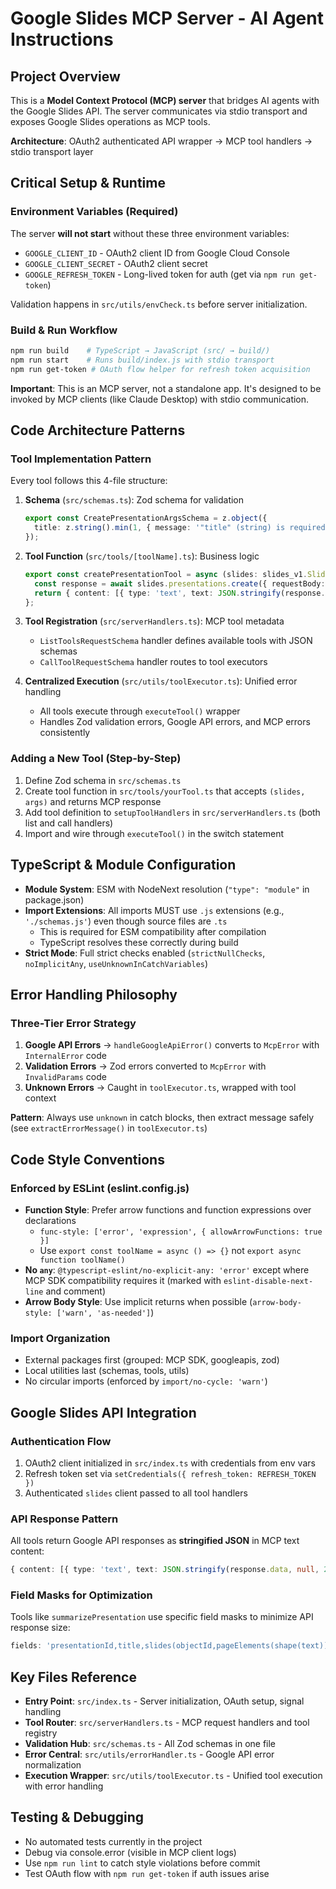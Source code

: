 # Google Slides MCP Server - AI Agent Instructions

## Project Overview
This is a **Model Context Protocol (MCP) server** that bridges AI agents with the Google Slides API. The server communicates via stdio transport and exposes Google Slides operations as MCP tools.

**Architecture**: OAuth2 authenticated API wrapper → MCP tool handlers → stdio transport layer

## Critical Setup & Runtime

### Environment Variables (Required)
The server **will not start** without these three environment variables:
- `GOOGLE_CLIENT_ID` - OAuth2 client ID from Google Cloud Console
- `GOOGLE_CLIENT_SECRET` - OAuth2 client secret
- `GOOGLE_REFRESH_TOKEN` - Long-lived token for auth (get via `npm run get-token`)

Validation happens in `src/utils/envCheck.ts` before server initialization.

### Build & Run Workflow
```bash
npm run build    # TypeScript → JavaScript (src/ → build/)
npm run start    # Runs build/index.js with stdio transport
npm run get-token # OAuth flow helper for refresh token acquisition
```

**Important**: This is an MCP server, not a standalone app. It's designed to be invoked by MCP clients (like Claude Desktop) with stdio communication.

## Code Architecture Patterns

### Tool Implementation Pattern
Every tool follows this 4-file structure:

1. **Schema** (`src/schemas.ts`): Zod schema for validation
   ```typescript
   export const CreatePresentationArgsSchema = z.object({
     title: z.string().min(1, { message: '"title" (string) is required.' }),
   });
   ```

2. **Tool Function** (`src/tools/[toolName].ts`): Business logic
   ```typescript
   export const createPresentationTool = async (slides: slides_v1.Slides, args: CreatePresentationArgs) => {
     const response = await slides.presentations.create({ requestBody: { title: args.title } });
     return { content: [{ type: 'text', text: JSON.stringify(response.data, null, 2) }] };
   };
   ```

3. **Tool Registration** (`src/serverHandlers.ts`): MCP tool metadata
   - `ListToolsRequestSchema` handler defines available tools with JSON schemas
   - `CallToolRequestSchema` handler routes to tool executors

4. **Centralized Execution** (`src/utils/toolExecutor.ts`): Unified error handling
   - All tools execute through `executeTool()` wrapper
   - Handles Zod validation errors, Google API errors, and MCP errors consistently

### Adding a New Tool (Step-by-Step)
1. Define Zod schema in `src/schemas.ts`
2. Create tool function in `src/tools/yourTool.ts` that accepts `(slides, args)` and returns MCP response
3. Add tool definition to `setupToolHandlers` in `src/serverHandlers.ts` (both list and call handlers)
4. Import and wire through `executeTool()` in the switch statement

## TypeScript & Module Configuration

- **Module System**: ESM with NodeNext resolution (`"type": "module"` in package.json)
- **Import Extensions**: All imports MUST use `.js` extensions (e.g., `'./schemas.js'`) even though source files are `.ts`
  - This is required for ESM compatibility after compilation
  - TypeScript resolves these correctly during build
- **Strict Mode**: Full strict checks enabled (`strictNullChecks`, `noImplicitAny`, `useUnknownInCatchVariables`)

## Error Handling Philosophy

### Three-Tier Error Strategy
1. **Google API Errors** → `handleGoogleApiError()` converts to `McpError` with `InternalError` code
2. **Validation Errors** → Zod errors converted to `McpError` with `InvalidParams` code
3. **Unknown Errors** → Caught in `toolExecutor.ts`, wrapped with tool context

**Pattern**: Always use `unknown` in catch blocks, then extract message safely (see `extractErrorMessage()` in `toolExecutor.ts`)

## Code Style Conventions

### Enforced by ESLint (eslint.config.js)
- **Function Style**: Prefer arrow functions and function expressions over declarations
  - `func-style: ['error', 'expression', { allowArrowFunctions: true }]`
  - Use `export const toolName = async () => {}` not `export async function toolName()`
- **No `any`**: `@typescript-eslint/no-explicit-any: 'error'` except where MCP SDK compatibility requires it (marked with `eslint-disable-next-line` and comment)
- **Arrow Body Style**: Use implicit returns when possible (`arrow-body-style: ['warn', 'as-needed']`)

### Import Organization
- External packages first (grouped: MCP SDK, googleapis, zod)
- Local utilities last (schemas, tools, utils)
- No circular imports (enforced by `import/no-cycle: 'warn'`)

## Google Slides API Integration

### Authentication Flow
1. OAuth2 client initialized in `src/index.ts` with credentials from env vars
2. Refresh token set via `setCredentials({ refresh_token: REFRESH_TOKEN })`
3. Authenticated `slides` client passed to all tool handlers

### API Response Pattern
All tools return Google API responses as **stringified JSON** in MCP text content:
```typescript
{ content: [{ type: 'text', text: JSON.stringify(response.data, null, 2) }] }
```

### Field Masks for Optimization
Tools like `summarizePresentation` use specific field masks to minimize API response size:
```typescript
fields: 'presentationId,title,slides(objectId,pageElements(shape(text)))'
```

## Key Files Reference
- **Entry Point**: `src/index.ts` - Server initialization, OAuth setup, signal handling
- **Tool Router**: `src/serverHandlers.ts` - MCP request handlers and tool registry
- **Validation Hub**: `src/schemas.ts` - All Zod schemas in one file
- **Error Central**: `src/utils/errorHandler.ts` - Google API error normalization
- **Execution Wrapper**: `src/utils/toolExecutor.ts` - Unified tool execution with error handling

## Testing & Debugging
- No automated tests currently in the project
- Debug via console.error (visible in MCP client logs)
- Use `npm run lint` to catch style violations before commit
- Test OAuth flow with `npm run get-token` if auth issues arise
